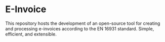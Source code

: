 # E-Invoice
This repository hosts the development of an open-source tool for creating and processing e-invoices according to the EN 16931 standard. Simple, efficient, and extensible.
